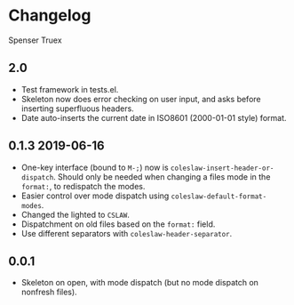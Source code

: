 # Changelog

Spenser Truex

## 2.0
- Test framework in tests.el.
- Skeleton now does error checking on user input, and asks before inserting
  superfluous headers.
- Date auto-inserts the current date in ISO8601 (2000-01-01 style) format.

## 0.1.3 2019-06-16
- One-key interface (bound to `M-;`) now is
  `coleslaw-insert-header-or-dispatch`. Should only be needed when changing a
  files mode in the `format:`, to redispatch the modes.
- Easier control over mode dispatch using `coleslaw-default-format-modes`.
- Changed the lighted to `CSLAW`.
- Dispatchment on old files based on the `format:` field.
- Use different separators with `coleslaw-header-separator`.

## 0.0.1
- Skeleton on open, with mode dispatch (but no mode dispatch on nonfresh files).
